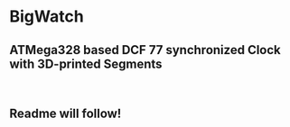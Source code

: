 # BigWatch
<h2>
ATMega328 based DCF 77 synchronized Clock with 3D-printed Segments </h1>

<br><h2>
Readme will follow!
</h13>